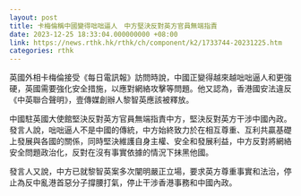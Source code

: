 ```yaml
---
layout: post
title: 卡梅倫稱中國變得咄咄逼人　中方堅決反對英方官員無端指責
date: 2023-12-25 18:33:04.000000000 +08:00
link: https://news.rthk.hk/rthk/ch/component/k2/1733744-20231225.htm
categories: rthk
---
```


英國外相卡梅倫接受《每日電訊報》訪問時說，中國正變得越來越咄咄逼人和更強硬，英國需要強化安全措施，以應對網絡攻擊等問題。他又認為，香港國安法違反《中英聯合聲明》，壹傳媒創辦人黎智英應該被釋放。

中國駐英國大使館堅決反對英方官員無端指責中方，堅決反對英方干涉中國內政。發言人說，咄咄逼人不是中國的傳統，中方始終致力於在相互尊重、互利共贏基礎上發展與各國的關係，同時堅決維護自身主權、安全和發展利益，中方反對將網絡安全問題政治化，反對在沒有事實依據的情況下抹黑他國。

發言人又說，中方已就黎智英案多次闡明嚴正立場，要求英方尊重事實和法治，停止為反中亂港首惡分子撐腰打氣，停止干涉香港事務和中國內政。
